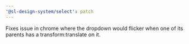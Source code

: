 ```yaml
---
'@sl-design-system/select': patch
---
```


Fixes issue in chrome where the dropdown would flicker when one of its parents has a transform:translate on it.
